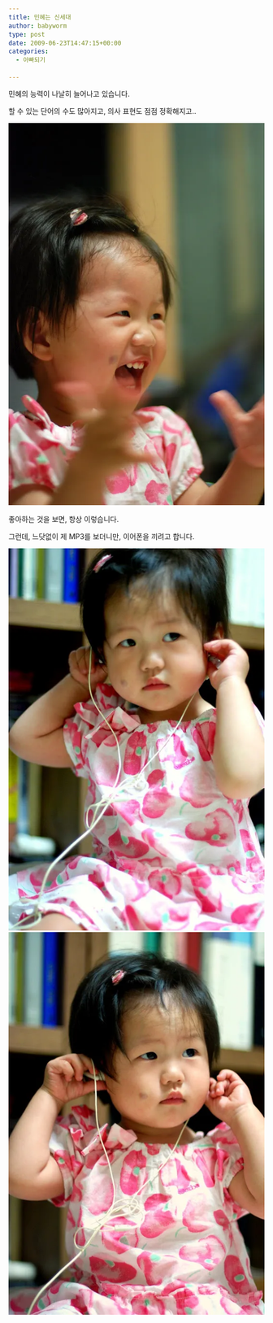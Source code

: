 ```yaml
---
title: 민혜는 신세대
author: babyworm
type: post
date: 2009-06-23T14:47:15+00:00
categories:
  - 아빠되기

---
```

민혜의 능력이 나날히 늘어나고 있습니다. 

할 수 있는 단어의 수도 많아지고, 의사 표현도 점점 정확해지고..

<img src="DSC_5077.webp">

좋아하는 것을 보면, 항상 이렇습니다.

그런데, 느닷없이 제 MP3를 보더니만, 이어폰을 끼려고 합니다.

<img src="DSC_5086.webp">

<img src="DSC_5087.webp">
